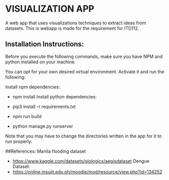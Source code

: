 
# VISUALIZATION APP

A web app that uses visualizations techniques to extract ideas from datasets. This is webapp is made for the requirement for ITD112.

## Installation Instructions:

Before you execute the following commands, make sure you have NPM and python installed on your machine.

You can opt for your own desired virtual environment. Activate it and run the following:

Install npm dependencies:
* npm install
Install python dependencies:
* pip3 install -r requirements.txt




* npm run build
* python manage.py runserver

Note that you may have to change the directories written in the app for it to run properly.

##References:
Manila flooding dataset
* https://www.kaggle.com/datasets/giologicx/aegisdataset
Dengue Dataset:
* https://online.msuiit.edu.ph/moodle/mod/resource/view.php?id=134252